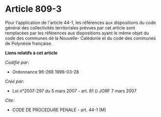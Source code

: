 # Article 809-3

Pour l'application de l'article 44-1, les références aux dispositions du code général des collectivités territoriales prévues
par cet article sont remplacées par les références aux dispositions ayant le même objet du code des communes de la Nouvelle-
Calédonie et du code des communes de Polynésie française.

**Liens relatifs à cet article**

_Codifié par_:

  - Ordonnance 96-268 1996-03-28

_Créé par_:

  - Loi n°2007-297 du 5 mars 2007 - art. 81 () JORF 7 mars 2007

_Cite_:

  - CODE DE PROCEDURE PENALE - art. 44-1 (M)
